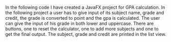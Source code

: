 In the following code I have created a JavaFX project for GPA calculation.
In the following project a user has to give input of its subject name, grade and credit, the grade is converted to point and the gpa is calculated.
The user can give the input of his grade in both lower and uppercase.
There are buttons, one to reset the calculator, one to add more subjects and one to get the final output.
The subject, grade and credit are printed in the list view.
